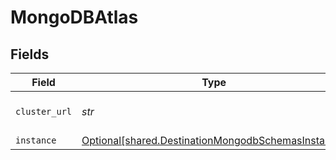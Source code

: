 # MongoDBAtlas


## Fields

| Field                                                                                                          | Type                                                                                                           | Required                                                                                                       | Description                                                                                                    |
| -------------------------------------------------------------------------------------------------------------- | -------------------------------------------------------------------------------------------------------------- | -------------------------------------------------------------------------------------------------------------- | -------------------------------------------------------------------------------------------------------------- |
| `cluster_url`                                                                                                  | *str*                                                                                                          | :heavy_check_mark:                                                                                             | URL of a cluster to connect to.                                                                                |
| `instance`                                                                                                     | [Optional[shared.DestinationMongodbSchemasInstance]](../../models/shared/destinationmongodbschemasinstance.md) | :heavy_minus_sign:                                                                                             | N/A                                                                                                            |